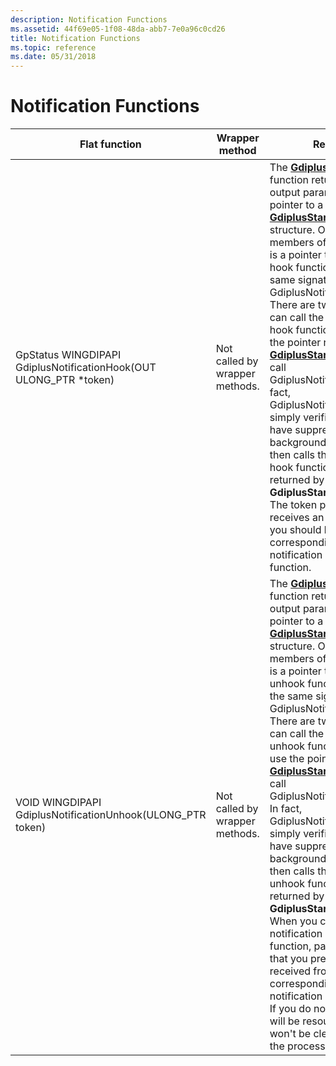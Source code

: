 ```yaml
---
description: Notification Functions
ms.assetid: 44f69e05-1f08-48da-abb7-7e0a96c0cd26
title: Notification Functions
ms.topic: reference
ms.date: 05/31/2018
---
```


# Notification Functions



| Flat function                                                                  | Wrapper method                            | Remarks                                                                                                                                                                                                                                                                                                                                                                                                                                                                                                                                                                                                                                                                                                                                                                                                                                                                                                                                                                                                                                                                                    |
|--------------------------------------------------------------------------------|-------------------------------------------|--------------------------------------------------------------------------------------------------------------------------------------------------------------------------------------------------------------------------------------------------------------------------------------------------------------------------------------------------------------------------------------------------------------------------------------------------------------------------------------------------------------------------------------------------------------------------------------------------------------------------------------------------------------------------------------------------------------------------------------------------------------------------------------------------------------------------------------------------------------------------------------------------------------------------------------------------------------------------------------------------------------------------------------------------------------------------------------------|
| GpStatus WINGDIPAPI GdiplusNotificationHook(OUT ULONG\_PTR \*token)<br/> | Not called by wrapper methods.<br/> | The [**GdiplusStartup**](/windows/desktop/api/Gdiplusinit/nf-gdiplusinit-gdiplusstartup) function returns (in its output parameter) a pointer to a [**GdiplusStartupOutput**](/windows/desktop/api/Gdiplusinit/ns-gdiplusinit-gdiplusstartupoutput) structure. One of the members of the structure is a pointer to a notification hook function that has the same signature as GdiplusNotificationHook.<br/> There are two ways you can call the notification hook function; you can use the pointer returned by [**GdiplusStartup**](/windows/desktop/api/Gdiplusinit/nf-gdiplusinit-gdiplusstartup) or you can call GdiplusNotificationHook. In fact, GdiplusNotificationHook simply verifies that you have suppressed the background thread and then calls the notification hook function that is returned by **GdiplusStartup**.<br/> The token parameter receives an identifier that you should later pass in a corresponding call to the notification unhook function.<br/>                                                                                                                                         |
| VOID WINGDIPAPI GdiplusNotificationUnhook(ULONG\_PTR token)<br/>         | Not called by wrapper methods.<br/> | The [**GdiplusStartup**](/windows/desktop/api/Gdiplusinit/nf-gdiplusinit-gdiplusstartup) function returns (in its output parameter) a pointer to a [**GdiplusStartupOutput**](/windows/desktop/api/Gdiplusinit/ns-gdiplusinit-gdiplusstartupoutput) structure. One of the members of the structure is a pointer to a notification unhook function that has the same signature as GdiplusNotificationUnhook.<br/> There are two ways you can call the notification unhook function; you can use the pointer returned by [**GdiplusStartup**](/windows/desktop/api/Gdiplusinit/nf-gdiplusinit-gdiplusstartup) or you can call GdiplusNotificationUnhook. In fact, GdiplusNotificationUnhook simply verifies that you have suppressed the background thread and then calls the notification unhook function that is returned by **GdiplusStartup**.<br/> When you call the notification unhook function, pass the token that you previously received from a corresponding call to the notification hook function. If you do not do this, there will be resource leaks that won't be cleaned up until the process exits.<br/> |



 

 

 




